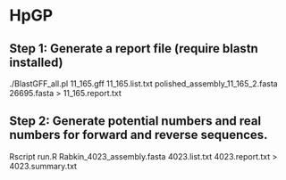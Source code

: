 # HpGP

## Step 1: Generate a report file (require blastn installed)

./BlastGFF_all.pl 11_165.gff 11_165.list.txt polished_assembly_11_165_2.fasta 26695.fasta > 11_165.report.txt

## Step 2: Generate potential numbers and real numbers for forward and reverse sequences.

Rscript run.R Rabkin_4023_assembly.fasta 4023.list.txt 4023.report.txt > 4023.summary.txt
